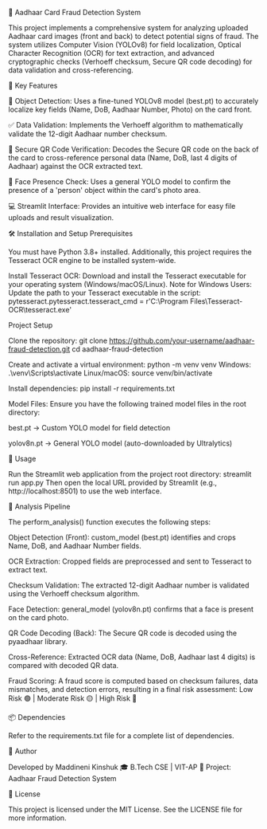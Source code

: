 🔎 Aadhaar Card Fraud Detection System

This project implements a comprehensive system for analyzing uploaded Aadhaar card images (front and back) to detect potential signs of fraud. The system utilizes Computer Vision (YOLOv8) for field localization, Optical Character Recognition (OCR) for text extraction, and advanced cryptographic checks (Verhoeff checksum, Secure QR code decoding) for data validation and cross-referencing.

🌟 Key Features

🧠 Object Detection: Uses a fine-tuned YOLOv8 model (best.pt) to accurately localize key fields (Name, DoB, Aadhaar Number, Photo) on the card front.

✅ Data Validation: Implements the Verhoeff algorithm to mathematically validate the 12-digit Aadhaar number checksum.

🔐 Secure QR Code Verification: Decodes the Secure QR code on the back of the card to cross-reference personal data (Name, DoB, last 4 digits of Aadhaar) against the OCR extracted text.

👤 Face Presence Check: Uses a general YOLO model to confirm the presence of a 'person' object within the card's photo area.

💻 Streamlit Interface: Provides an intuitive web interface for easy file uploads and result visualization.

🛠️ Installation and Setup
Prerequisites

You must have Python 3.8+ installed. Additionally, this project requires the Tesseract OCR engine to be installed system-wide.

Install Tesseract OCR:
Download and install the Tesseract executable for your operating system (Windows/macOS/Linux).
Note for Windows Users: Update the path to your Tesseract executable in the script:
pytesseract.pytesseract.tesseract_cmd = r'C:\Program Files\Tesseract-OCR\tesseract.exe'

Project Setup

Clone the repository:
git clone https://github.com/your-username/aadhaar-fraud-detection.git
cd aadhaar-fraud-detection

Create and activate a virtual environment:
python -m venv venv
Windows: .\venv\Scripts\activate
Linux/macOS: source venv/bin/activate

Install dependencies:
pip install -r requirements.txt

Model Files:
Ensure you have the following trained model files in the root directory:

best.pt → Custom YOLO model for field detection

yolov8n.pt → General YOLO model (auto-downloaded by Ultralytics)

🚀 Usage

Run the Streamlit web application from the project root directory:
streamlit run app.py
Then open the local URL provided by Streamlit (e.g., http://localhost:8501) to use the web interface.

🧩 Analysis Pipeline

The perform_analysis() function executes the following steps:

Object Detection (Front): custom_model (best.pt) identifies and crops Name, DoB, and Aadhaar Number fields.

OCR Extraction: Cropped fields are preprocessed and sent to Tesseract to extract text.

Checksum Validation: The extracted 12-digit Aadhaar number is validated using the Verhoeff checksum algorithm.

Face Detection: general_model (yolov8n.pt) confirms that a face is present on the card photo.

QR Code Decoding (Back): The Secure QR code is decoded using the pyaadhaar library.

Cross-Reference: Extracted OCR data (Name, DoB, Aadhaar last 4 digits) is compared with decoded QR data.

Fraud Scoring: A fraud score is computed based on checksum failures, data mismatches, and detection errors, resulting in a final risk assessment: Low Risk 🟢 | Moderate Risk 🟡 | High Risk 🔴

📦 Dependencies

Refer to the requirements.txt file for a complete list of dependencies.

📘 Author

Developed by Maddineni Kinshuk
🎓 B.Tech CSE | VIT-AP
💼 Project: Aadhaar Fraud Detection System

🧾 License

This project is licensed under the MIT License. See the LICENSE file for more information.
